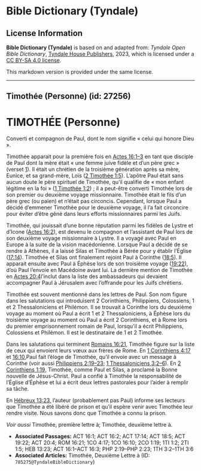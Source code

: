 # Bible Dictionary (Tyndale)

## License Information

**Bible Dictionary (Tyndale)** is based on and adapted from: _Tyndale Open Bible Dictionary_, [Tyndale House Publishers](https://tyndaleopenresources.com/), 2023, which is licensed under a [CC BY-SA 4.0 license](https://creativecommons.org/licenses/by-sa/4.0/legalcode.en).

This markdown version is provided under the same license.



--------------------------------

## Timothée (Personne) (id: 27256)

TIMOTHÉE (Personne)
===================

Converti et compagnon de Paul, dont le nom signifie « celui qui honore Dieu ».

Timothée apparait pour la première fois en [Actes 16:1–3](https://ref.ly/Acts16:1-Acts16:3) en tant que disciple de Paul dont la mère était « une femme juive fidèle et d’un père grec » (verset [1](https://ref.ly/Acts16:1)). Il était un chrétien de la troisième génération après sa mère, Eunice, et sa grand\-mère, Loïs ([2 Timothée 1:5](https://ref.ly/2Tim1:5)). L’apôtre Paul était sans aucun doute le père spirituel de Timothée, qu’il qualifie de « mon enfant légitime en la foi » ([1 Timothée 1:2](https://ref.ly/1Tim1:2)) ; il a peut\-être converti Timothée lors de son premier ou deuxième voyage missionnaire. Timothée était le fils d’un père grec (ou païen) et n’était pas circoncis. Cependant, lorsque Paul a décidé d’emmener Timothée pour le deuxième voyage, il l’a fait circoncire pour éviter d’être gêné dans leurs efforts missionnaires parmi les Juifs.

Timothée, qui jouissait d’une bonne réputation parmi les fidèles de Lystre et d’Icone ([Actes 16:2](https://ref.ly/Acts16:2)), est devenu le compagnon et l’assistant de Paul lors de son deuxième voyage missionnaire à Lystre. Il a voyagé avec Paul en Europe à la suite de la vision macédonienne. Lorsque Paul a décidé de se rendre à Athènes, il a laissé Silas et Timothée à Bérée pour y établir l’Église ([17:14](https://ref.ly/Acts17:14)). Timothée et Silas ont finalement rejoint Paul à Corinthe ([18:5](https://ref.ly/Acts18:5)). Il apparait ensuite avec Paul à Éphèse lors de son troisième voyage ([19:22](https://ref.ly/Acts19:22)), d’où Paul l’envoie en Macédoine avant lui. La dernière mention de Timothée en [Actes 20:4](https://ref.ly/Acts20:4)l’inclut dans la liste des ambassadeurs qui devaient accompagner Paul à Jérusalem avec l’offrande pour les Juifs chrétiens.

Timothée est souvent mentionné dans les lettres de Paul. Son nom figure dans les salutations qui introduisent 2 Corinthiens, Philippiens, Colossiens, 1 et 2 Thessaloniciens et Philémon. Il se trouvait à Corinthe lors du deuxième voyage au moment où Paul a écrit 1 et 2 Thessaloniciens, à Éphèse lors du troisième voyage au moment où Paul a écrit 2 Corinthiens, et à Rome lors du premier emprisonnement romain de Paul, lorsqu’il a écrit Philippiens, Colossiens et Philémon. Il est le destinataire de 1 et 2 Timothée.

Dans les salutations qui terminent [Romains 16:21](https://ref.ly/Rom16:21), Timothée figure sur la liste de ceux qui envoient leurs vœux aux frères de Rome. En [1 Corinthiens 4:17](https://ref.ly/1Cor4:17) et [16:10,](https://ref.ly/1Cor16:10)Paul fait l’éloge de Timothée, qu’il envoie avec un message à Corinthe (voir aussi [Philippiens 2:19–23](https://ref.ly/Phil2:19-Phil2:23); [1 Thessaloniciens 3:2–6](https://ref.ly/1Thess3:2-1Thess3:6)). En [2 Corinthiens 1:19,](https://ref.ly/2Cor1:19) Timothée, comme Paul et Silas, a proclamé la Bonne nouvelle de Jésus\-Christ. Paul a confié à Timothée la responsabilité de l’Église d’Éphèse et lui a écrit deux lettres pastorales pour l’aider à remplir sa tâche.

En [Hébreux 13:23,](https://ref.ly/Heb13:23) l’auteur (probablement pas Paul) informe ses lecteurs que Timothée a été libéré de prison et qu’il espère venir avec Timothée leur rendre visite. Nous savons donc que Timothée a connu la prison.

*Voir aussi* Timothée, première lettre à; Timothée, deuxième lettre à.

* **Associated Passages:** ACT 16:1; ACT 16:2; ACT 17:14; ACT 18:5; ACT 19:22; ACT 20:4; ROM 16:21; 1CO 4:17; 1CO 16:10; 2CO 1:19; 1TI 1:2; 2TI 1:5; HEB 13:23; ACT 16:1–ACT 16:3; PHP 2:19–PHP 2:23; 1TH 3:2–1TH 3:6
* **Associated Articles:** Timothée, Deuxième Lettre à (ID: `785275@TyndaleBibleDictionary`)

